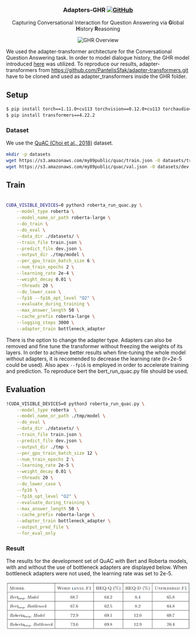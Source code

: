 <h3 align="center">
<p>Adapters-GHR
<a href="https://github.com/jaytsien/GHR/blob/main/LICENSE">
   <img alt="GitHub" src="https://img.shields.io/badge/License-MIT-yellow.svg">
</a>
</h3>
<div align="center">
    <p>Capturing Conversational Interaction for Question Answering via <b>G</b>lobal <b>H</b>istory <b>R</b>easoning
</div>

<div align="center">
  <img alt="GHR Overview" src="https://github.com/jaytsien/GHR/blob/main/utils/GHR_model.png" width="800px">
</div> 	


We used the adapter-transformer architecture for the Conversational Question Answering task. In order to model dialogue history, the GHR model introduced [here](https://aclanthology.org/2022.findings-naacl.159.pdf) was utilized.
To reproduce our results, adapter-transformers from https://github.com/PantelisSfak/adapter-transformers.git have to be cloned and used as adapter_transformers inside the GHR folder.


## Setup

```bash
$ pip install torch==1.11.0+cu113 torchvision==0.12.0+cu113 torchaudio==0.11.0 --extra-index-url https://download.pytorch.org/whl/cu113
$ pip install transformers==4.22.2
```

### Dataset

We use the [QuAC (Choi et al., 2018)](https://quac.ai/) dataset.
```bash
mkdir -p datasets
wget https://s3.amazonaws.com/my89public/quac/train.json -O datasets/train.json
wget https://s3.amazonaws.com/my89public/quac/val.json -O datasets/dev.json
```

## Train



```bash

CUDA_VISIBLE_DEVICES=0 python3 roberta_run_quac.py \
	--model_type roberta \
	--model_name_or_path roberta-large \
	--do_train \
	--do_eval \
  	--data_dir ./datasets/ \
	--train_file train.json \
	--predict_file dev.json \
	--output_dir ./tmp/model \
	--per_gpu_train_batch_size 6 \
	--num_train_epochs 2 \
	--learning_rate 2e-4 \
	--weight_decay 0.01 \
	--threads 20 \
	--do_lower_case \
	--fp16 --fp16_opt_level "O2" \
	--evaluate_during_training \
	--max_answer_length 50 \
  	--cache_prefix roberta-large \
	--logging_steps 3000 \
  	--adapter_train bottleneck_adapter 
```

There is the option to change the adapter type. Adapters can also be removed and fine tune the transformer without freezing the weights of its layers. In order to achieve better results when fine-tuning the whole model without adapters, it is recomended to decrease the learning rate (lr=2e-5 could be used). Also apex `--fp16` is employed in order to accelerate training and prediction. To reproduce bert the bert_run_quac.py file should be used.

## Evaluation


```bash
!CUDA_VISIBLE_DEVICES=0 python3 roberta_run_quac.py \
	--model_type roberta  \
	--model_name_or_path ./tmp/model \
	--do_eval \
  	--data_dir ./datasets/ \
	--train_file train.json \
	--predict_file dev.json \
	--output_dir ./tmp \
	--per_gpu_train_batch_size 12 \
	--num_train_epochs 2 \
	--learning_rate 2e-5 \
	--weight_decay 0.01 \
	--threads 20 \
	--do_lower_case \
	--fp16 \
 	--fp16_opt_level "O2" \
	--evaluate_during_training \
	--max_answer_length 50 \
  	--cache_prefix roberta-large \
	--adapter_train bottleneck_adapter \
	--output_pred_file \
  	--for_eval_only
```

### Result

The results for the development set of QuAC with Bert and Roberta models, with and without the use of bottleneck adapters are displayed below. When bottleneck adapters were not used, the learning rate was set to 2e-5.

<div align="center">
  <img alt="GHR_results" src="https://github.com/PantelisSfak/GHR/blob/main/utils/results.png" width="600px">
</div> 	

